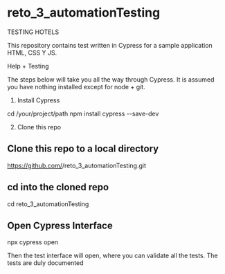 # reto_3_automationTesting

TESTING HOTELS

This repository contains test written in Cypress for a sample application HTML, CSS Y JS.

Help + Testing

The steps below will take you all the way through Cypress. It is assumed you have nothing installed except for node + git.

1. Install Cypress

cd /your/project/path
npm install cypress --save-dev

2. Clone this repo

## Clone this repo to a local directory
https://github.com/<your-username>/reto_3_automationTesting.git

## cd into the cloned repo
cd reto_3_automationTesting

## Open Cypress Interface
npx cypress open

Then the test interface will open, where you can validate all the tests. The tests are duly documented








